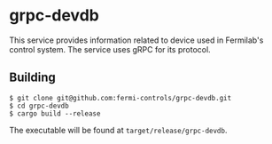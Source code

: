# grpc-devdb

This service provides information related to device used in Fermilab's control system. The service uses gRPC for its protocol.

## Building

```shell
$ git clone git@github.com:fermi-controls/grpc-devdb.git
$ cd grpc-devdb
$ cargo build --release
```

The executable will be found at `target/release/grpc-devdb`.
